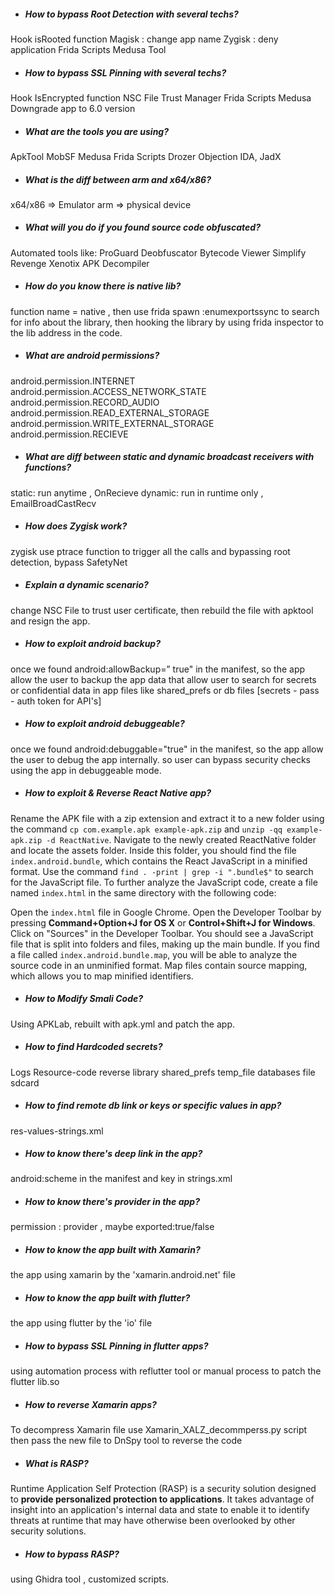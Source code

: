 
- ##### How to bypass Root Detection with several techs?
Hook isRooted function
Magisk : change app name
Zygisk : deny application
Frida Scripts
Medusa Tool

- ##### How to bypass SSL Pinning with several techs?
Hook IsEncrypted function
NSC File
Trust Manager
Frida Scripts
Medusa
Downgrade app to 6.0 version

- ##### What are the tools you are using?
ApkTool
MobSF
Medusa
Frida Scripts
Drozer
Objection
IDA, JadX

- ##### What is the diff between arm and x64/x86?
x64/x86 => Emulator
arm => physical device

- ##### What will you do if you found source code obfuscated?
Automated tools like:
ProGuard Deobfuscator
Bytecode Viewer
Simplify
Revenge
Xenotix APK Decompiler

- ##### How do you know there is native lib?
function name = native , then use frida spawn :enumexportssync to search for info about the library, then hooking the library by using frida inspector to the lib address in the code.

- ##### What are android permissions?
android.permission.INTERNET
android.permission.ACCESS_NETWORK_STATE
android.permission.RECORD_AUDIO
android.permission.READ_EXTERNAL_STORAGE
android.permission.WRITE_EXTERNAL_STORAGE
android.permission.RECIEVE

- ##### What are diff between static and dynamic broadcast receivers with functions?
static: run anytime , OnRecieve
dynamic: run in runtime only , EmailBroadCastRecv

- ##### How does Zygisk work?
zygisk use ptrace function to trigger all the calls and bypassing root detection, bypass SafetyNet

- ##### Explain a dynamic scenario?
change NSC File to trust user certificate, then rebuild the file with apktool and resign the app.

- ##### How to exploit android backup?
once we found android:allowBackup=” true" in the manifest, so the app allow the user to backup the app data that allow user to search for secrets or confidential data in app files like shared_prefs or db files [secrets - pass - auth token for API's]

- ##### How to exploit android debuggeable?
once we found android:debuggable="true" in the manifest, so the app allow the user to debug the app internally. so user can bypass security checks using the app in debuggeable mode.

- ##### How to exploit & Reverse React Native app?
Rename the APK file with a zip extension and extract it to a new folder using the command `cp com.example.apk example-apk.zip` and `unzip -qq example-apk.zip -d ReactNative`.
Navigate to the newly created ReactNative folder and locate the assets folder. Inside this folder, you should find the file `index.android.bundle`, which contains the React JavaScript in a minified format.
Use the command `find . -print | grep -i ".bundle$"` to search for the JavaScript file.
To further analyze the JavaScript code, create a file named `index.html` in the same directory with the following code:
<script src="./index.android.bundle"></script>
Open the `index.html` file in Google Chrome.
Open the Developer Toolbar by pressing **Command+Option+J for OS X** or **Control+Shift+J for Windows**.
Click on "Sources" in the Developer Toolbar. You should see a JavaScript file that is split into folders and files, making up the main bundle.
If you find a file called `index.android.bundle.map`, you will be able to analyze the source code in an unminified format. Map files contain source mapping, which allows you to map minified identifiers.

- ##### How to Modify Smali Code?
Using APKLab, rebuilt with apk.yml and patch the app.

- ##### How to find Hardcoded secrets?
Logs
Resource-code
reverse library
shared_prefs
temp_file
databases file
sdcard

- ##### How to find remote db link or keys or specific values in app?
res-values-strings.xml

- ##### How to know there's deep link in the app?
android:scheme in the manifest and key in strings.xml

- ##### How to know there's provider in the app?
permission : provider , maybe exported:true/false

- ##### How to know the app built with Xamarin?
the app using xamarin by the 'xamarin.android.net' file

- ##### How to know the app built with flutter?
the app using flutter by the 'io' file

- ##### How to bypass SSL Pinning in flutter apps?
using automation process with reflutter tool or manual process to patch the flutter lib.so

- ##### How to reverse Xamarin apps?
To decompress Xamarin file use Xamarin_XALZ_decommperss.py script then pass the new file to DnSpy tool to reverse the code

- ##### What is RASP?
Runtime Application Self Protection (RASP) is a security solution designed to **provide personalized protection to applications**. It takes advantage of insight into an application's internal data and state to enable it to identify threats at runtime that may have otherwise been overlooked by other security solutions.

- ##### How to bypass RASP?
using Ghidra tool , customized scripts.